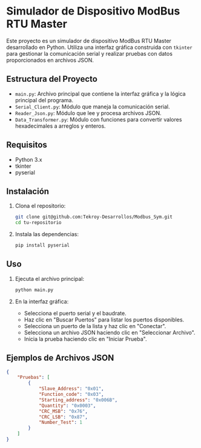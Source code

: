 # Simulador de Dispositivo ModBus RTU Master

Este proyecto es un simulador de dispositivo ModBus RTU Master desarrollado en Python. Utiliza una interfaz gráfica construida con `tkinter` para gestionar la comunicación serial y realizar pruebas con datos proporcionados en archivos JSON.

## Estructura del Proyecto

- `main.py`: Archivo principal que contiene la interfaz gráfica y la lógica principal del programa.
- `Serial_Client.py`: Módulo que maneja la comunicación serial.
- `Reader_Json.py`: Módulo que lee y procesa archivos JSON.
- `Data_Transformer.py`: Módulo con funciones para convertir valores hexadecimales a arreglos y enteros.

## Requisitos

- Python 3.x
- tkinter
- pyserial

## Instalación

1. Clona el repositorio:
    ```bash
    git clone git@github.com:Tekroy-Desarrollos/Modbus_Sym.git
    cd tu-repositorio
    ```

2. Instala las dependencias:
    ```bash
    pip install pyserial
    ```

## Uso

1. Ejecuta el archivo principal:
    ```bash
    python main.py
    ```

2. En la interfaz gráfica:
    - Selecciona el puerto serial y el baudrate.
    - Haz clic en "Buscar Puertos" para listar los puertos disponibles.
    - Selecciona un puerto de la lista y haz clic en "Conectar".
    - Selecciona un archivo JSON haciendo clic en "Seleccionar Archivo".
    - Inicia la prueba haciendo clic en "Iniciar Prueba".

## Ejemplos de Archivos JSON

```json
{
    "Pruebas": [
        {
            "Slave_Address": "0x01",
            "Function_code": "0x03",
            "Starting_address": "0x006B",
            "Quantity": "0x0003",
            "CRC_MSB": "0x76",
            "CRC_LSB": "0x87",
            "Number_Test": 1
        }
    ]
}

